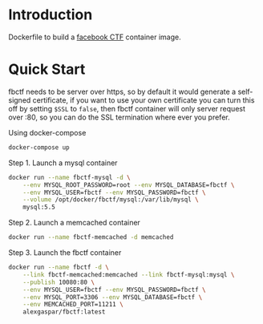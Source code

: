 # Introduction

Dockerfile to build a [facebook CTF](https://github.com/facebook/fbctf) container image.

# Quick Start

fbctf needs to be server over https, so by default it would generate a self-signed certificate, if you want to use your own certificate you can turn this off by setting `$SSL` to `false`, then fbctf container will only server request over :80, so you can do the SSL termination where ever you prefer.

Using docker-compose

```bash
docker-compose up
```

 Step 1. Launch a mysql container

 ```bash
 docker run --name fbctf-mysql -d \
     --env MYSQL_ROOT_PASSWORD=root --env MYSQL_DATABASE=fbctf \
     --env MYSQL_USER=fbctf --env MYSQL_PASSWORD=fbctf \
     --volume /opt/docker/fbctf/mysql:/var/lib/mysql \
     mysql:5.5
 ```

 Step 2. Launch a memcached container

 ```bash
 docker run --name fbctf-memcached -d memcached
 ```

 Step 3. Launch the fbctf container

 ```bash
 docker run --name fbctf -d \
     --link fbctf-memcached:memcached --link fbctf-mysql:mysql \
     --publish 10080:80 \
     --env MYSQL_USER=fbctf --env MYSQL_PASSWORD=fbctf \
     --env MYSQL_PORT=3306 --env MYSQL_DATABASE=fbctf \
     --env MEMCACHED_PORT=11211 \
     alexgaspar/fbctf:latest
 ```
